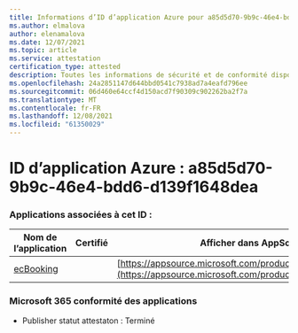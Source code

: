 ```yaml
---
title: Informations d’ID d’application Azure pour a85d5d70-9b9c-46e4-bdd6-d139f1648dea
ms.author: elmalova
author: elenamalova
ms.date: 12/07/2021
ms.topic: article
ms.service: attestation
certification_type: attested
description: Toutes les informations de sécurité et de conformité disponibles pour a85d5d70-9b9c-46e4-bdd6-d139f1648dea.
ms.openlocfilehash: 24a2851147d644bbd0541c7938ad7a4eafd796ee
ms.sourcegitcommit: 06d460e64ccf4d150acd7f90309c902262ba2f7a
ms.translationtype: MT
ms.contentlocale: fr-FR
ms.lasthandoff: 12/08/2021
ms.locfileid: "61350029"
---
```

# <a name="azure-app-id-a85d5d70-9b9c-46e4-bdd6-d139f1648dea"></a>ID d’application Azure : a85d5d70-9b9c-46e4-bdd6-d139f1648dea


### <a name="apps-associated-with-this-id"></a>Applications associées à cet ID :
| **Nom de l’application** | **Certifié** | **Afficher dans AppSource** |
|--------------|---------------|-----------------------|
| [ecBooking](https://docs.microsoft.com/microsoft-365-app-certification/forward/WA200002096) |  | [https://appsource.microsoft.com/product/office/WA200002096](https://appsource.microsoft.com/product/office/WA200002096) |

### <a name="microsoft-365-app-compliance-status"></a>Microsoft 365 conformité des applications
- Publisher statut attestaton : Terminé
